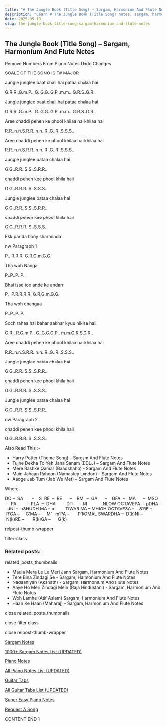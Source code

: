 ```yaml
---
title: "# The Jungle Book (Title Song) – Sargam, Harmonium And Flute Notes"
description: "Learn # The Jungle Book (Title Song) notes, sargam, harmonium notations and flute notes. Easy step-by-step tutorial for beginners."
date: 2025-05-19
slug: the-jungle-book-title-song-sargam-harmonium-and-flute-notes
---
```


## The Jungle Book (Title Song) – Sargam, Harmonium And Flute Notes

Remove Numbers From Piano Notes
Undo Changes

SCALE OF THE SONG IS F# MAJOR

Jungle junglee baat chali hai pataa chalaa hai

G.R.R..G.m.P.. G..G.G..G.P..m.m.. G.R.S..G.R..

Jungle junglee baat chali hai pataa chalaa hai

G.R.R..G.m.P.. G..G.G..G.P..m.m.. G.R.S..G.R..

Aree chaddi pehen ke phool khilaa hai khilaa hai

R.R..n.n.S.R.R..n.n..R..G..R..S.S.S..

Aree chaddi pehen ke phool khilaa hai khilaa hai

R.R..n.n.S.R.R..n.n..R..G..R..S.S.S..

Jungle junglee pataa chalaa hai

G.G..R.R..S.S..S.R.R..

chaddi pehen kee phool khila haii

G.G..R.R.R..S..S.S.S..

Jungle junglee pataa chalaa hai

G.G..R.R..S.S..S.R.R..

chaddi pehen kee phool khila haii

G.G..R.R.R..S..S.S.S..

Ekk parida hooy sharminda

nw Paragraph 1

P.. R.R.R. G.R.G.m.G.G.

Tha woh Nanga

P..P..P..P..

Bhai isse too ande ke andarr

P.  P.R.R.R.R. G.R.G.m.G.G.

Tha woh changaa

P..P..P..P..

Soch rahaa hai bahar aakhar kyuu niklaa haii

G.R.. R.G.m.P.. G..G.G.G.P.. m.m.G.R.S.G.R..

Aree chaddi pehen ke phool khilaa hai khilaa hai

R.R..n.n.S.R.R..n.n..R..G..R..S.S.S..

Jungle junglee pataa chalaa hai

G.G..R.R..S.S..S.R.R..

chaddi pehen kee phool khila haii

G.G..R.R.R..S..S.S.S..

Jungle junglee pataa chalaa hai

G.G..R.R..S.S..S.R.R..

nw Paragraph 2

chaddi pehen kee phool khila haii

G.G..R.R.R..S..S.S.S..



Also Read This :-



* Harry Potter (Theme Song) – Sargam And Flute Notes
* Tujhe Dekha To Yeh Jana Sanam (DDLJ) – Sargam And Flute Notes
* Mere Rashke Qamar (Baadshaho) – Sargam And Flute Notes
* Main Jahaan Rahoon (Namastey London) – Sargam And Flute Notes
* Aaoge Jab Tum (Jab We Met) – Sargam And Flute Notes

Where



DO –  SA       –    S  RE  –  RE      –    RMI  –  GA      –    GFA  –   MA      –  MSO  –   PA         – PLA  –  DHA      – DTI    –  NI          – NLOW OCTAVEPA –  pDHA –  dNI –  nSHUDH MA – m        TIWAR MA – MHIGH OCTAVESA –    S’RE –     R’GA –     G’MA –     M’   m’PA –       P’KOMAL SWARDHA –  D(k)NI –       N(k)RE –       R(k)GA –      G(k)



relpost-thumb-wrapper

filter-class

### Related posts:

related_posts_thumbnails

* Maula Mera Le Le Meri Jann Sargam, Harmonium And Flute Notes
* Tere Bina Zindagi Se - Sargam, Harmonium And Flute Notes
* Nadaaniyan (Akshath) - Sargam, Harmonium And Flute Notes
* Aaye Ho Meri Zindagi Mein (Raja Hindustani) - Sargam, Harmonium And Flute Notes
* Woh Lamhe (Atif Aslam) Sargam, Harmonium And Flute Notes
* Haan Ke Haan (Maharaj) - Sargam, Harmonium And Flute Notes

close related_posts_thumbnails

close filter class

close relpost-thumb-wrapper

[Sargam Notes](/sargam-notes.html)

[1000+ Sargam Notes List (UPDATED)](/all-songs-list-sargam-notes.html)

[Piano Notes](/piano-notes.html)

[All Piano Notes List (UPDATED)](/all-songs-list-piano-notes.html)

[Guitar Tabs](/guitar-tabs.html)

[All Guitar Tabs List (UPDATED)](/all-songs-list-guitar-tabs.html)

[Super Easy Piano Notes](https://studywall.in/)

[Request A Song](/request-a-song.html)

CONTENT END 1

